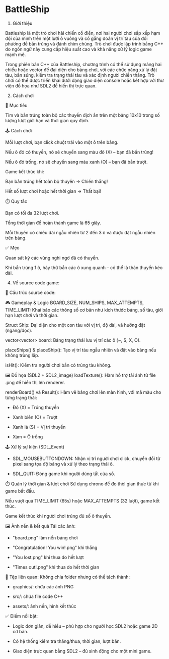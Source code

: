 # BattleShip
1. Giới thiệu

Battleship là một trò chơi hải chiến cổ điển, nơi hai người chơi sắp xếp hạm đội của mình trên một lưới ô vuông và cố gắng đoán vị trí tàu của đối phương để bắn trúng và đánh chìm chúng. Trò chơi được lập trình bằng C++ do ngôn ngữ này cung cấp hiệu suất cao và khả năng xử lý logic game mạnh mẽ.

Trong phiên bản C++ của Battleship, chương trình có thể sử dụng mảng hai chiều hoặc vector để đại diện cho bảng chơi, với các chức năng xử lý đặt tàu, bắn súng, kiểm tra trạng thái tàu và xác định người chiến thắng. Trò chơi có thể được triển khai dưới dạng giao diện console hoặc kết hợp với thư viện đồ họa như SDL2 để hiển thị trực quan.

2. Cách chơi

🎯 Mục tiêu

Tìm và bắn trúng toàn bộ các thuyền địch ẩn trên một bảng 10x10 trong số lượng lượt giới hạn và thời gian quy định.

🕹️ Cách chơi

Mỗi lượt chơi, bạn click chuột trái vào một ô trên bảng.

Nếu ô đó có thuyền, nó sẽ chuyển sang màu đỏ (X) – bạn đã bắn trúng!

Nếu ô đó trống, nó sẽ chuyển sang màu xanh (O) – bạn đã bắn trượt.

 Game kết thúc khi:

Bạn bắn trúng hết toàn bộ thuyền → Chiến thắng!

Hết số lượt chơi hoặc hết thời gian → Thất bại!

⏱️ Quy tắc

Bạn có tối đa 32 lượt chơi.

Tổng thời gian để hoàn thành game là 65 giây.

Mỗi thuyền có chiều dài ngẫu nhiên từ 2 đến 3 ô và được đặt ngẫu nhiên trên bảng.

✅ Mẹo

Quan sát kỹ các vùng nghi ngờ đã có thuyền.

Khi bắn trúng 1 ô, hãy thử bắn các ô xung quanh – có thể là thân thuyền kéo dài.

4. Về source code game:

📂 Cấu trúc source code:

🎮 Gameplay & Logic
BOARD_SIZE, NUM_SHIPS, MAX_ATTEMPTS, TIME_LIMIT: Khai báo các thông số cơ bản như kích thước bảng, số tàu, giới hạn lượt chơi và thời gian.

Struct Ship: Đại diện cho một con tàu với vị trí, độ dài, và hướng đặt (ngang/dọc).

vector<vector<char>> board: Bảng trạng thái lưu vị trí các ô (~, S, X, O).

placeShips() & placeShip(): Tạo vị trí tàu ngẫu nhiên và đặt vào bảng nếu không trùng lặp.

isHit(): Kiểm tra người chơi bắn có trúng tàu không.

🖼️ Đồ họa (SDL2 + SDL2_image)
loadTexture(): Hàm hỗ trợ tải ảnh từ file .png để hiển thị lên renderer.

renderBoard() và Result(): Hàm vẽ bảng chơi lên màn hình, với mã màu cho từng trạng thái:

+ Đỏ (X) = Trúng thuyền

+ Xanh biển (O) = Trượt

+ Xanh lá (S) = Vị trí thuyền

+ Xám = Ô trống

🕹️ Xử lý sự kiện (SDL_Event)

+ SDL_MOUSEBUTTONDOWN: Nhận vị trí người chơi click, chuyển đổi từ pixel sang tọa độ bảng và xử lý theo trạng thái ô.

+ SDL_QUIT: Đóng game khi người dùng tắt cửa sổ.

⏱️ Quản lý thời gian & lượt chơi
Sử dụng chrono để đo thời gian thực từ khi game bắt đầu.

Nếu vượt quá TIME_LIMIT (65s) hoặc MAX_ATTEMPTS (32 lượt), game kết thúc.

Game kết thúc khi người chơi trúng đủ số ô thuyền.

🖼️ Ảnh nền & kết quả
Tải các ảnh:

+ "board.png" làm nền bảng chơi

+ "Congratulation! You win!.png" khi thắng

+ "You lost.png" khi thua do hết lượt

+ "Times out!.png" khi thua do hết thời gian

🧪 Tệp liên quan:
Không chia folder nhưng có thể tách thành:

+ graphics/: chứa các ảnh PNG

+ src/: chứa file code C++

+ assets/: ảnh nền, hình kết thúc

✅ Điểm nổi bật:
- Logic đơn giản, dễ hiểu – phù hợp cho người học SDL2 hoặc game 2D cơ bản.

- Có hệ thống kiểm tra thắng/thua, thời gian, lượt bắn.

- Giao diện trực quan bằng SDL2 – đủ sinh động cho một mini game.
